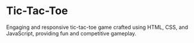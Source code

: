 # Tic-Tac-Toe
Engaging and responsive tic-tac-toe game crafted using HTML, CSS, and JavaScript, providing fun and competitive gameplay.
